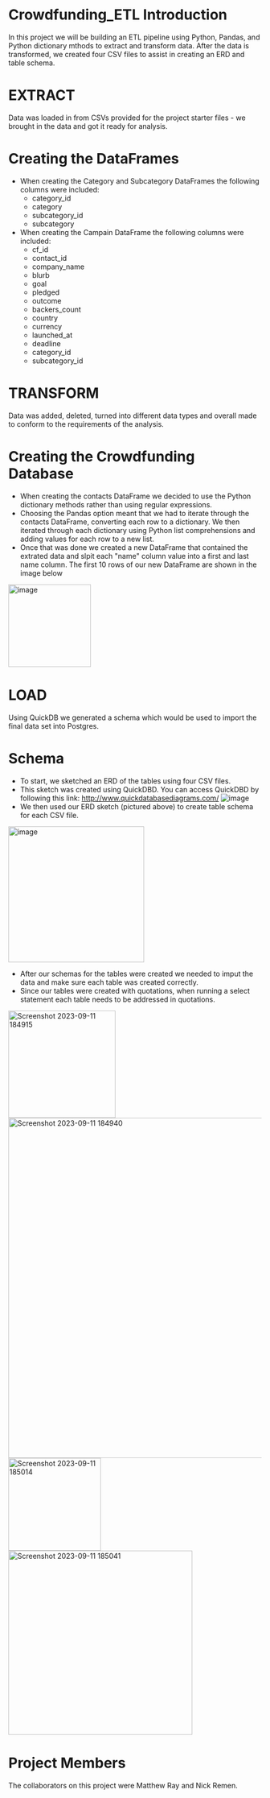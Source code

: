 # Crowdfunding_ETL Introduction
In this project we will be building an ETL pipeline using Python, Pandas, and Python dictionary mthods to extract and transform data. After the data is transformed, we created four CSV files to assist in creating an ERD and table schema.

# EXTRACT

Data was loaded in from CSVs provided for the project starter files - we brought in the data and got it ready for analysis.

# Creating the DataFrames
- When creating the Category and Subcategory DataFrames the following columns were included:
  - category_id
  - category
  - subcategory_id
  - subcategory
- When creating the Campain DataFrame the following columns were included:
  - cf_id
  - contact_id
  - company_name
  - blurb
  - goal
  - pledged
  - outcome
  - backers_count
  - country
  - currency
  - launched_at
  - deadline
  - category_id
  - subcategory_id
 
# TRANSFORM

Data was added, deleted, turned into different data types and overall made to conform to the requirements of the analysis.

# Creating the Crowdfunding Database
- When creating the contacts DataFrame we decided to use the Python dictionary methods rather than using regular expressions.
- Choosing the Pandas option meant that we had to iterate through the contacts DataFrame, converting each row to a dictionary. We then iterated through each dictionary using Python list comprehensions and adding values for each row to a new list.
- Once that was done we created a new DataFrame that contained the extrated data and slpit each "name" column value into a first and last name column. The first 10 rows of our new DataFrame are shown in the image below
<img width="164" alt="image" src="https://github.com/SwagmasterMatt/Crowdfunding_ETL/assets/135439652/9044bffe-5d41-4297-9d93-fd26b38e5255">
 
# LOAD

Using QuickDB we generated a schema which would be used to import the final data set into Postgres.

# Schema
- To start, we sketched an ERD of the tables using four CSV files.
- This sketch was created using QuickDBD. You can access QuickDBD by following this link: http://www.quickdatabasediagrams.com/
![image](https://github.com/SwagmasterMatt/Crowdfunding_ETL/assets/135439652/a976763c-4881-425f-8f2e-e8157f200963)
- We then used our ERD sketch (pictured above) to create table schema for each CSV file.
<img width="270" alt="image" src="https://github.com/SwagmasterMatt/Crowdfunding_ETL/assets/135439652/c00b32ea-d7ed-45c6-832e-26e5912ca35a">

- After our schemas for the tables were created we needed to imput the data and make sure each table was created correctly.
- Since our tables were created with quotations, when running a select statement each table needs to be addressed in quotations.

<img width="213" alt="Screenshot 2023-09-11 184915" src="https://github.com/SwagmasterMatt/Crowdfunding_ETL/assets/135439652/a3e7a11f-3bc7-484a-98b0-37d552ae38a6">

<img width="676" alt="Screenshot 2023-09-11 184940" src="https://github.com/SwagmasterMatt/Crowdfunding_ETL/assets/135439652/0d6bb747-f21a-43a0-b92b-8a06de245bfa">

<img width="184" alt="Screenshot 2023-09-11 185014" src="https://github.com/SwagmasterMatt/Crowdfunding_ETL/assets/135439652/d0c09f93-efd6-4d40-85b4-78479f24c95a">

<img width="366" alt="Screenshot 2023-09-11 185041" src="https://github.com/SwagmasterMatt/Crowdfunding_ETL/assets/135439652/def8b2eb-68d0-4a90-96e9-5f2861ea8182">



# Project Members
The collaborators on this project were Matthew Ray and Nick Remen.
